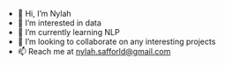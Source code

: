 - 👋 Hi, I’m Nylah
- 👀 I’m interested in data
- 🌱 I’m currently learning NLP
- 💞️ I’m looking to collaborate on any interesting projects
- 📫 Reach me at nylah.safforld@gmail.com

<!---
NylahS99/NylahS99 is a ✨ special ✨ repository because its `README.md` (this file) appears on your GitHub profile.
You can click the Preview link to take a look at your changes.
--->
